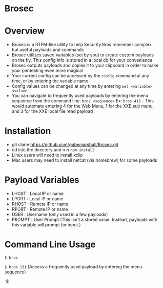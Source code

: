 Brosec
======

Overview
=========

- Brosec is a RTFM-like utility to help Security Bros remember complex but useful payloads and commands
- Brosec utilizes saved variables (set by you) to create custom payloads on the fly. This config info is stored in a local db for your convenience
- Brosec outputs payloads and copies it to your clipboard in order to make your pentesting even more magical
- Your current config can be accessed by the `config` command at any time, or by entering the variable name
- Config values can be changed at any time by entering `set <variable> <value>`
- You can navigate to frequently used payloads by entering the menu sequence from the command line: `bros <sequence>`
	Ex: `bros 412` - This would automate entering 4 for the Web Menu, 1 for the XXE sub menu, and 3 for the XXE local file read payload


Installation
============

- git clone https://github.com/gabemarshall/Brosec.git
- cd into the directory and run `npm install`
- Linux users will need to install xclip
- Mac users may need to install netcat (via homebrew) for some payloads



Payload Variables
=================

- LHOST : Local IP or name
- LPORT : Local IP or name
- RHOST : Remote IP or name
- RPORT : Remote IP or name
- USER : Username (only used in a few payloads)
- PROMPT : User Prompt (This isn't a stored value. Instead, payloads with this variable will prompt for input.)


Command Line Usage
==================

`$ bros`

`$ bros 121` (Access a frequently used payload by entering the menu sequence)

`$ 